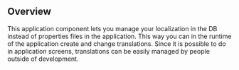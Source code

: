 ## Overview

This application component lets you manage your localization in the DB instead of properties files in the application.
This way you can in the runtime of the application create and change translations. Since it is possible to do in application screens, translations can be easily managed by people outside of development.